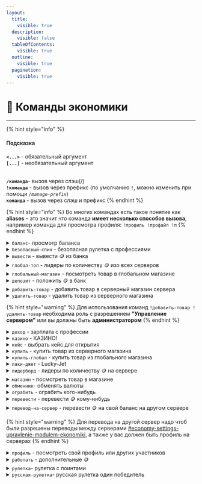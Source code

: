 ```yaml
---
layout:
  title:
    visible: true
  description:
    visible: false
  tableOfContents:
    visible: true
  outline:
    visible: true
  pagination:
    visible: true
---
```


# 💸 Команды экономики

***

{% hint style="info" %}
#### Подсказка&#x20;

**`<...>`** - обязательный аргумент\
**`[...]`** - необязательный аргумент

\
**`/команда`**- вызов через слэш(/)\
**`!команда`** - вызов через префикс (по умолчанию `!`, можно изменить при помощи _`/manage-prefix`_)\
**`команда`** - вызов через слэш и префикс
{% endhint %}

{% hint style="info" %}
Во многих командах есть такое понятие как **aliases** - это значит что команда **имеет несколько способов вызова**, например команда для просмотра профиля: `!профиль !профайл !п`
{% endhint %}

<details>

<summary><code>баланс</code>- просмотр баланса</summary>

**Использование:**

`!баланс`

**Возможные варианты вызова команды:** `!б` `!баланс`

</details>

<details>

<summary><code>безопасный-спин</code> - безопасная рулетка с профессиями</summary>

**Использование:**

`!сфспин`

**Возможные варианты вызова команды:** `!сфс` `!сфспин`

_Можно использовать один раз в 30 минут_

</details>

<details>

<summary><code>вывести</code> - вывести 🪙 из банка</summary>

**Использование:**

`!вывод <сумма>`

**Возможные варианты вызова команды:** `!в` `!вывести` `!вывод`

_Комиссия 2% + налог на роскошь_&#x20;

</details>

<details>

<summary><code>глобал-топ</code> - лидеры по количеству 🪙 изо всех серверов</summary>

**Использование:**

`!глобал-топ`

**Возможные варианты вызова команды:** `!гтоп` `!глобал-топ`

</details>

<details>

<summary><code>глобальный-магазин</code> - посмотреть товар в глобальном магазине</summary>

**Использование:**

`!гмагазин`

**Возможные варианты вызова команды:** `!гмагазик` `!гмагаз` `!гмагазин`

</details>

<details>

<summary><code>депозит</code> - положить 🪙 в банк</summary>

**Использование:**

`!депозит <сумма>`

**Возможные варианты вызова команды:** `!д`

_Комиссия 4% + налог на роскошь_

</details>

<details>

<summary><code>добавить-товар</code> - добавить товар в серверный магазин сервера</summary>

**Использование:**

!добавить-товар <название (без пробелов)> <редкость (без пробелов)> <артикул> <цена> <количество> <описание (можно использовать пробелы)>

**Пример:**\
`!добавить-товар Чашечка-чая ✨ 001 1000 10 Чаек от Ехидны`

<img src="../.gitbook/assets/image (2).png" alt="" data-size="original">

</details>

<details>

<summary><code>удалить-товар</code> - удалить товар из серверного магазина</summary>

**Использование:**

`!удалить-товар <артикул товара>`

**Пример:**

`!удалить-товар 001`

</details>

{% hint style="warning" %}
Для использования команд `!добавить-товар !удалить-товар` необходима роль с разрешением **"Управление сервером"** или вы должны быть **администратором**
{% endhint %}

<details>

<summary><code>доход</code> - зарплата с профессии</summary>

**Использование:**

`!доход`

**Возможные варианты вызова команды:** `!зарплата` `!деньга` `!доход`

</details>

<details>

<summary><code>казино</code> - КАЗИНО!</summary>

**Использование:**

`!казик <ставка> <место>`

Места: ставка x3 - \[1-12, 13-24, 25-36]; ставка x2 - \[1-18, 19-36, четное, нечетное]

**Возможные варианты вызова команды:** `!к` `!казино` `!казик`

**Пример:** \
`!казик 1000 13-24`

</details>

<details>

<summary><code>кейс</code> - выбрать кейс для открытия</summary>

**Использование:**

**`!кейс`**

**Пример:**&#x20;

**`!кейс`**

![](<../.gitbook/assets/image (7).png>)

</details>

<details>

<summary><code>купить</code> - купить товар из серверного магазина</summary>

**Использование:**

`!купить <артикул предмета>`

**Пример:**&#x20;

`!купить 001`

</details>

<details>

<summary><code>купить-глобал</code> - купить товар из глобального магазина</summary>

**Использование:**

`!гкупить <артикул предмета>`

**Возможные варианты вызова команды: `!гкупить`** **`!купить-глобал`**

**Пример:**&#x20;

`!гкупить 2`

</details>

<details>

<summary><code>лаки-джет</code> - Lucky-Jet</summary>

**Использование:**

`!лаки-джет <ставка>`

**Возможные варианты вызова команды:** `!лк` `!лаки-джет`

**Пример:**&#x20;

`!лаки-джет 50000`

</details>

<details>

<summary><code>лидерборд</code> - лидеры по количеству 🪙 на сервере</summary>

**Использование:**

`!топ`

**Возможные варианты вызова команды:** `!лидерборд` `!лидеры` `!топ`

</details>

<details>

<summary><code>магазин</code> - посмотреть товар в магазине</summary>

**Использование:**

`!магазин`

**Возможные варианты вызова команды:** `!магазик` `!магаз` `!магазин`

</details>

<details>

<summary><code>обменник</code>- обменять валюты</summary>

**Использование:**

`!обменять <coin/s.point> <количество> <s.point/u.point>`&#x20;

**Толкование:** _обменять какое-то `количество`_ _`coin/s.point` в_ _**s.point/u.point**_

**Возможные варианты вызова команды:** `!обменник` `!обмен` `!обменять`

**Пример:**&#x20;

`!обменять coin 1000000 s.point`

**Толкование:** _обменять 100000 coin в s.point_

</details>

<details>

<summary><code>ограбить</code> - ограбить кого-нибудь</summary>

**Использование:**

`!ограбить <упоминание-участника>`

**Возможные варианты вызова команды:** `!грабануть` `!грабить` `!ограблить` `!ограбить`

**Пример:**&#x20;

`!ограбить @neviz_`

_Можно использовать один раз в 30 минут_

</details>

<details>

<summary><code>перевести</code> - перевести 🪙 кому-нибудь</summary>

**Использование:**

`!перевести <упоминание пользователя> <сумма>`

**Возможные варианты вызова команды:** `!перевод` `!перевести`

**Пример:**&#x20;

`!перевести @retrilzzy 5000`

_Комиссия 10%_

</details>

<details>

<summary><code>перевод-на-сервер</code> - перевести 🪙 на свой баланс на другом сервере</summary>

**Использование:**

`!серв-перевод <сумма> <id сервера>`

**Возможные варианты вызова команды:** `!серв-перевести` `!перевод-на-сервер`

**Пример:**&#x20;

`!серв-перевод 7777 123456789`

_Комиссия 30%_\
_Можно использовать один раз в 60 минут_

</details>

{% hint style="warning" %}
Для перевода на другой сервер надо чтоб были разрешены переводы между серверами [#economy-settings-upravlenie-modulem-ekonomiki](general.md#economy-settings-upravlenie-modulem-ekonomiki "mention"), а также у вас должен быть профиль на серверах
{% endhint %}

<details>

<summary><code>профиль</code> - посмотреть свой профиль или других участников</summary>

**Использование:**

`!профиль` или `!профиль <упоминание участника>`

**Возможные варианты вызова команды:** `!п` `!профайл` `!профиль`

</details>

<details>

<summary><code>работать</code> - дополнительные 🪙</summary>

**Использование:**

`!работать`

**Возможные варианты вызова команды:** `!работа` `!пахать` `!работать`

</details>

<details>

<summary><code>рулетка</code>- рулетка с поинтами </summary>

**Использование:**

`!рулетка <бесплатная/платная>`

_Стоимость платной:  100 000_🪙&#x20;

**Возможные варианты вызова команды:** `!р` `!крутилка` `!рулетка` (<mark style="background-color:blue;">бесплатная</mark> или <mark style="background-color:purple;">платная</mark> )

**Пример:**&#x20;

`!рулетка бесплатная`

</details>

<details>

<summary><code>русская-рулетка</code>- русская рулетка один победитель</summary>

**Использование:**

`!русская-рулетка <сумма>`

**Возможные варианты вызова команды:** `!р-р` `!русская-рулетка`

**Пример:**&#x20;

`!русская-рулетка 4000`

</details>
